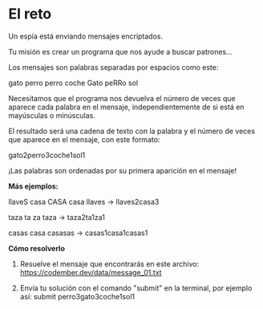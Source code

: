 # El reto 

Un espía está enviando mensajes encriptados.

Tu misión es crear un programa que nos ayude a buscar patrones...

Los mensajes son palabras separadas por espacios como este:

gato perro perro coche Gato peRRo sol

Necesitamos que el programa nos devuelva el número de veces que aparece cada palabra en el mensaje, independientemente de si está en mayúsculas o minúsculas.

El resultado será una cadena de texto con la palabra y el número de veces que aparece en el mensaje, con este formato:

gato2perro3coche1sol1

¡Las palabras son ordenadas por su primera aparición en el mensaje!

**Más ejemplos:**

llaveS casa CASA casa llaves -> llaves2casa3

taza ta za taza -> taza2ta1za1

casas casa casasas -> casas1casa1casas1


**Cómo resolverlo**

1. Resuelve el mensaje que encontrarás en este archivo: https://codember.dev/data/message_01.txt

2. Envía tu solución con el comando "submit" en la terminal, por ejemplo así:
submit perro3gato3coche1sol1

